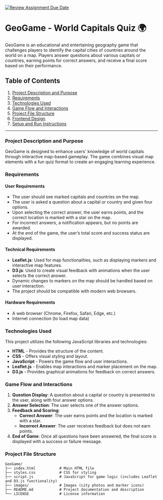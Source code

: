 [![Review Assignment Due Date](https://classroom.github.com/assets/deadline-readme-button-22041afd0340ce965d47ae6ef1cefeee28c7c493a6346c4f15d667ab976d596c.svg)](https://classroom.github.com/a/ATV5e7Id)

# GeoGame - World Capitals Quiz 🌍

GeoGame is an educational and entertaining geography game that challenges players to identify the capital cities of countries around the world on a map. Players answer questions about various capitals or countries, earning points for correct answers, and receive a final score based on their performance.

## Table of Contents

1. [Project Description and Purpose](#project-description-and-purpose)
2. [Requirements](#requirements)
3. [Technologies Used](#technologies-used)
4. [Game Flow and Interactions](#game-flow-and-interactions)
5. [Project File Structure](#project-file-structure)
6. [Frontend Design](#frontend-design)
7. [Setup and Run Instructions](#setup-and-run-instructions)

---

### Project Description and Purpose

GeoGame is designed to enhance users' knowledge of world capitals through interactive map-based gameplay. The game combines visual map elements with a fun quiz format to create an engaging learning experience.

### Requirements

#### User Requirements

- The user should see marked capitals and countries on the map.
- The user is asked a question about a capital or country and given four options.
- Upon selecting the correct answer, the user earns points, and the correct location is marked with a star on the map.
- For incorrect answers, a notification appears, but no points are awarded.
- At the end of the game, the user’s total score and success status are displayed.

#### Technical Requirements

- **Leaflet.js**: Used for map functionalities, such as displaying markers and interactive map features.
- **D3.js**: Used to create visual feedback with animations when the user selects the correct answer.
- Dynamic changes to markers on the map should be handled based on user interaction.
- The project should be compatible with modern web browsers.

#### Hardware Requirements

- A web browser (Chrome, Firefox, Safari, Edge, etc.)
- Internet connection (to load map data)

### Technologies Used

This project utilizes the following JavaScript libraries and technologies:

- **HTML** - Provides the structure of the content.
- **CSS** - Offers visual styling and layout.
- **JavaScript** - Powers the game flow and user interactions.
- **Leaflet.js** - Enables map interactions and marker placement on the map.
- **D3.js** - Provides graphical animations for feedback on correct answers.

### Game Flow and Interactions

1. **Question Display**: A question about a capital or country is presented to the user, along with four answer options.
2. **Answer Selection**: The user selects one of the answer options.
3. **Feedback and Scoring**:
   - **Correct Answer**: The user earns points and the location is marked with a star.
   - **Incorrect Answer**: The user receives feedback but does not earn points.
4. **End of Game**: Once all questions have been answered, the final score is displayed with a success or failure message.

### Project File Structure

```plaintext
GeoGame/
├── index.html           # Main HTML file
├── styles.css           # CSS for styling
├── script.js            # JavaScript for game logic (includes Leaflet and D3.js functionality)
├── images/              # Images (city photos and marker icons)
├── README.md            # Project documentation and description
└── LICENSE              # License information

